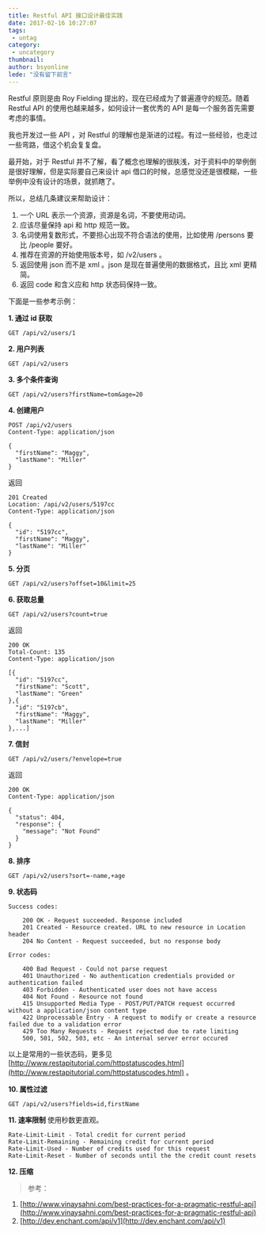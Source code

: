 ```yaml
---
title: Restful API 接口设计最佳实践
date: 2017-02-16 10:27:07
tags:
 - untag
category: 
 - uncategory
thumbnail: 
author: bsyonline
lede: "没有留下前言"
---
```


Restful 原则是由 Roy Fielding 提出的，现在已经成为了普遍遵守的规范。随着 Restful API 的使用也越来越多，如何设计一套优秀的 API 是每一个服务首先需要考虑的事情。

<!-- more -->

我也开发过一些 API ，对 Restful 的理解也是渐进的过程。有过一些经验，也走过一些弯路，借这个机会复复盘。

最开始，对于 Restful 并不了解，看了概念也理解的很肤浅，对于资料中的举例倒是很好理解，但是实际要自己来设计 api 借口的时候，总感觉没还是很模糊，一些举例中没有设计的场景，就抓瞎了。

所以，总结几条建议来帮助设计：
1. 一个 URL 表示一个资源，资源是名词，不要使用动词。
2. 应该尽量保持 api 和 http 规范一致。
3. 名词使用复数形式，不要担心出现不符合语法的使用，比如使用 /persons 要比 /people 要好。
4. 推荐在资源的开始使用版本号，如 /v2/users 。
5. 返回使用 json 而不是 xml 。json 是现在普遍使用的数据格式，且比 xml 更精简。
6. 返回 code 和含义应和 http 状态码保持一致。


下面是一些参考示例：

**1. 通过 id 获取**

```
GET /api/v2/users/1
```

**2. 用户列表**

```
GET /api/v2/users
```

**3. 多个条件查询**

```
GET /api/v2/users?firstName=tom&age=20
```

**4. 创建用户**

```
POST /api/v2/users
Content-Type: application/json

{
  "firstName": "Maggy",
  "lastName": "Miller"
}
```
返回
```
201 Created
Location: /api/v2/users/5197cc
Content-Type: application/json

{
  "id": "5197cc",
  "firstName": "Maggy",
  "lastName": "Miller"
}
```

**5. 分页**
```
GET /api/v2/users?offset=10&limit=25
```

**6. 获取总量**
```
GET /api/v2/users?count=true
```
返回
```
200 OK
Total-Count: 135
Content-Type: application/json

[{
  "id": "5197cc",
  "firstName": "Scott",
  "lastName": "Green"
},{
  "id": "5197cb",
  "firstName": "Maggy",
  "lastName": "Miller"
},...]
```

**7. 信封**
```
GET /api/v2/users/?envelope=true
```
返回
```
200 OK
Content-Type: application/json

{
  "status": 404,
  "response": {
    "message": "Not Found"
  }
}
```

**8. 排序**
```
GET /api/v2/users?sort=-name,+age
```

**9. 状态码**
```
Success codes:

    200 OK - Request succeeded. Response included
    201 Created - Resource created. URL to new resource in Location header
    204 No Content - Request succeeded, but no response body

Error codes:

    400 Bad Request - Could not parse request
    401 Unauthorized - No authentication credentials provided or authentication failed
    403 Forbidden - Authenticated user does not have access
    404 Not Found - Resource not found
    415 Unsupported Media Type - POST/PUT/PATCH request occurred without a application/json content type
    422 Unprocessable Entry - A request to modify or create a resource failed due to a validation error
    429 Too Many Requests - Request rejected due to rate limiting
    500, 501, 502, 503, etc - An internal server error occured

```

以上是常用的一些状态码，更多见 [http://www.restapitutorial.com/httpstatuscodes.html](http://www.restapitutorial.com/httpstatuscodes.html) 。



**10. 属性过滤**
```
GET /api/v2/users?fields=id,firstName
```

**11. 速率限制**
使用秒数更直观。
```
Rate-Limit-Limit - Total credit for current period
Rate-Limit-Remaining - Remaining credit for current period
Rate-Limit-Used - Number of credits used for this request
Rate-Limit-Reset - Number of seconds until the the credit count resets
```
**12. 压缩**


>参考：
1. [http://www.vinaysahni.com/best-practices-for-a-pragmatic-restful-api](http://www.vinaysahni.com/best-practices-for-a-pragmatic-restful-api)
2. [http://dev.enchant.com/api/v1](http://dev.enchant.com/api/v1)
